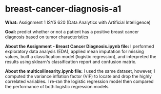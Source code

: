# breast-cancer-diagnosis-a1
<b>What:</b> Assignment 1 ISYS 620 (Data Analytics with Artificial Intelligence)

<b>Goal:</b> predict whether or not a patient has a positive breast cancer diagnosis based on tumor characteristics

<b>About the Assignment - Breast Cancer Diagnosis.ipynb file:</b> I performed exploratory data analysis (EDA), applied mean imputation for missing values, built a classification model (logistic regression), and interpreted the results using sklearn's classification report and confusion matrix.

<b>About the multicollinearity.ipynb file:</b> I used the same dataset, however, I computed the variance inflation factor (VIF) to locate and drop the highly correlated variables. I re-ran the logistic regression model then compared the performance of both logistic regression models.
